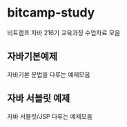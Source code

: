 # bitcamp-study
비트캠프 자바 216기 교육과정 수업자료 모음

## 자바기본예제
자바기본 문법을 다루는 예제모음

## 자바 서블릿 예제
자바 서블릿/JSP 다루는 예제모음
